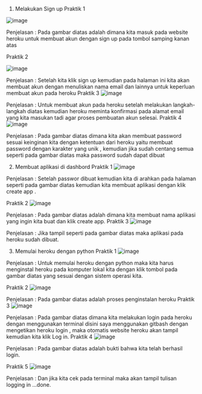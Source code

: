 
1.	Melakukan Sign up
Praktik 1

![image](https://user-images.githubusercontent.com/92331446/156611672-210a0d45-f7a9-4e81-9fa3-e3628b255699.png)


 
Penjelasan :
Pada gambar diatas adalah dimana kita masuk pada website heroku untuk membuat akun dengan sign up pada tombol samping kanan atas 








Praktik 2

![image](https://user-images.githubusercontent.com/92331446/156611729-fd01bded-7891-4961-b120-d117b6654abe.png)


 
Penjelasan :
Setelah kita klik sign up kemudian pada halaman ini kita akan membuat akun dengan menuliskan nama email dan lainnya untuk keperluan membuat akun pada heroku
Praktik 3
![image](https://user-images.githubusercontent.com/92331446/156611766-5c8ccfc2-fb0f-4c8d-bfdb-cb0423600dd0.png)


 
Penjelasan :
Untuk membuat akun pada heroku setelah melakukan langkah-langkah diatas kemudian heroku meminta konfirmasi pada alamat email yang kita masukan tadi agar proses pembuatan akun selesai.
Praktik 4
![image](https://user-images.githubusercontent.com/92331446/156611795-91193ee5-3af2-4a5e-ae2e-de88e8752483.png)


 
Penjelasan :
Pada gambar diatas dimana kita akan membuat password sesuai keinginan kita dengan ketentuan dari heroku yaitu membuat password dengan karakter yang unik , kemudian jika sudah centang semua seperti pada gambar diatas maka password sudah dapat dibuat













2.	Membuat aplikasi di dashbord
Praktik 1
![image](https://user-images.githubusercontent.com/92331446/156611874-49b246d9-836e-478f-add1-ac3c19b70c37.png)


 
Penjelasan :
Setelah passwor dibuat kemudian kita di arahkan pada halaman seperti pada gambar diatas kemudian kita membuat aplikasi dengan klik create app .








Praktik 2
![image](https://user-images.githubusercontent.com/92331446/156611933-8e4e7a40-b54e-4548-bb5b-27c510877fbf.png)


 
Penjelasan :
Pada gambar diatas adalah dimana kita membuat nama aplikasi yang ingin kita buat dan klik create app.
Praktik 3
![image](https://user-images.githubusercontent.com/92331446/156611984-2034f6d9-d615-480a-bdf5-984ebcc14ede.png)


 
Penjelasan :
Jika tampil seperti pada gambar diatas maka aplikasi pada heroku sudah dibuat.





3.	Memulai heroku dengan python
Praktik 1
![image](https://user-images.githubusercontent.com/92331446/156612306-a6667b72-42ef-4f90-b0f6-5df353f21dbd.png)


 
Penjelasan :
Untuk memulai heroku dengan python maka kita harus menginstal heroku pada komputer lokal kita dengan klik tombol pada gambar diatas yang sesuai dengan sistem operasi kita.




Praktik 2
![image](https://user-images.githubusercontent.com/92331446/156612405-e6803d7b-5ad3-45b5-8a25-eb8fafcdd7f8.png)


 
Penjelasan :
Pada gambar diatas adalah proses penginstalan heroku
Praktik 3
![image](https://user-images.githubusercontent.com/92331446/156612543-337e4b9b-85ad-439a-a781-4abd5b1934a1.png)


 
Penjelasan :
Pada gambar diatas dimana kita melakukan login pada heroku dengan menggunakan terminal disini saya menggunakan gitbash dengan mengetikan heroku login , maka otomatis website heroku akan tampil kemudian kita klik Log in.
Praktik 4
![image](https://user-images.githubusercontent.com/92331446/156612610-29349344-1410-438c-8f77-445845d1e5b5.png)


 
Penjelasan :
Pada gambar diatas adalah bukti bahwa kita telah berhasil login.






Praktik 5
![image](https://user-images.githubusercontent.com/92331446/156612669-be3d145d-7784-42c6-850d-da16ebfe9e8e.png)


 
Penjelasan :
Dan jika kita cek pada terminal maka akan tampil tulisan logging in …done.
